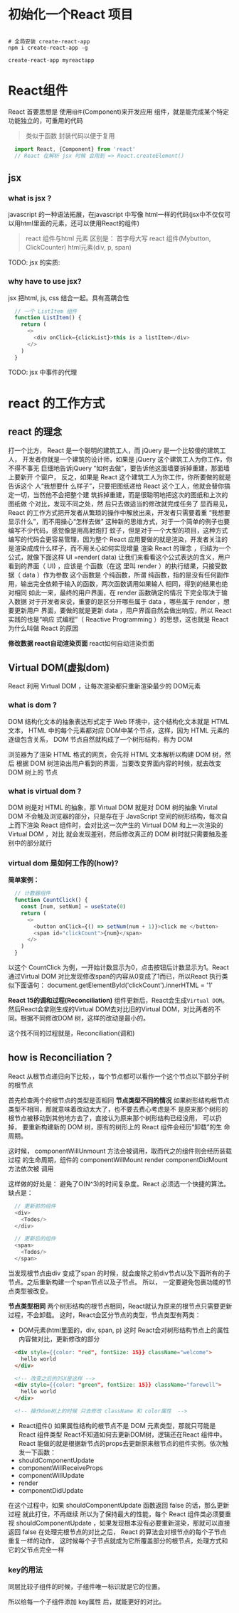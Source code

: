 # 初始化一个React 项目
```shell

# 全局安装 create-react-app
npm i create-react-app -g

create-react-app myreactapp
```

# React组件
React 首要思想是 使用`组件`(Component)来开发应用 
组件，就是能完成某个特定功能独立的，可重用的代码
> 类似于函数 封装代码以便于复用  

```javascript
  import React, {Component} from 'react'
  // React 在解析 jsx 时候 会用到 => React.createElement()
```

## jsx
### what is jsx ?
javascript 的一种语法拓展，在javascript 中写像 html一样的代码(jsx中不仅仅可以用html里面的元素，还可以使用React的组件) 
> react 组件与html 元素 区别是： 首字母大写
> react 组件(Mybutton, ClickCounter)  html元素(div, p, span)

TODO:
jsx 的实质:


### why have to use jsx?
jsx 把html, js, css 结合一起。具有高耦合性
```javascript
  // 一个 ListItem 组件
  function ListItem() {
    return (
      <>
        <div onClick={clickList}>this is a listItem</div>
      </>
    )
  }
```
TODO:
jsx 中事件的代理

# react 的工作方式
## react 的理念
打一个比方， React 是一个聪明的建筑工人，而 jQuery 是一个比较傻的建筑工人，
开发者你就是一个建筑的设计师，如果是 jQuery 这个建筑工人为你工作，你不得不事无
巨细地告诉jQuery “如何去做”，要告诉他这面墙要拆掉重建，那面墙上要新开 个窗户，
反之，如果是 React 这个建筑工人为你工作，你所要做的就是告诉这个 人“我想要什
么样子”，只要把图纸递给 React 这个工人，他就会替你搞定一切，当然他不会把整个建
筑拆掉重建，而是很聪明地把这次的图纸和上次的图纸做 个对比，发现不同之处，然
后只去做适当的修改就完成任务了
显而易见， React 的工作方式把开发者从繁琐的操作中解放出来，开发者只需要着重
“我想要显示什么”，而不用操心“怎样去做”
这种新的思维方式，对于一个简单的例子也要编写不少代码，感觉像是用高射炮打
蚊子，但是对于一个大型的项目，这种方式编写的代码会更容易管理，因为整个 React
应用要做的就是渲染，开发者关注的是渲染成成什么样子，而不用关心如何实现增量
渲染
React 的理念 ，归结为一个公式，就像下面这样
UI =render( data)
让我们来看看这个公式表达的含义，用户看到的界面（ UI) ，应该是 个函数（在这
里叫 render ）的执行结果，只接受数据（ data ）作为参数 这个函数是 个纯函数，所谓
纯函数，指的是没有任何副作用，输出完全依赖于输入的函数，两次函数调用如果输人
相同，得到的结果也绝对相同 如此一来，最终的用户界面，在 render 函数确定的情况
下完全取决于输入数据
对于开发者来说，重要的是区分开哪些属于 data ，哪些属于 render ，想要更新用户
界面，要做的就是更新 data ，用户界面自然会做出响应，所以 React 实践的也是“响应
式编程”（ Reactive Programming ）的思想，这也就是 React 为什么叫做 React 的原因

**修改数据 react自动渲染页面** 
react如何自动渲染页面
## Virtual DOM(虚拟dom)
React 利用 Virtual DOM ，让每次渲染都只重新渲染最少的 DOM元素

### what is dom ?
DOM 结构化文本的抽象表达形式定于 Web 环境中，这个结构化文本就是 HTML 文本， 
HTML 中的每个元素都对应 DOM中某个节点，这样，因为 HTML 元素的逐级包含关系， DOM 节点自然就构成了一个树形结构，称为 DOM

浏览器为了渲染 HTML 格式的网页，会先将 HTML 文本解析以构建 DOM 树，然后
根据 DOM 树渲染出用户看到的界面，当要改变界面内容的时候，就去改变 DOM 树上的
节点

### what is virtual dom ? 
DOM 树是对 HTML 的抽象，那 Virtual DOM 就是对 DOM 树的抽象
Virutal DOM 不会触及浏览器的部分，只是存在于 JavaScript 空间的树形结构，每次自上而下渲染
React 组件时，会对比这一次产生的 Virtual DOM 和上一次渲染的 Virtual DOM ，对比
就会发现差别，然后修改真正的 DOM 树时就只需要触及差别中的部分就行

### virtual dom 是如何工作的(how)?

**简单案例：**
```javascript
  // 计数器组件
  function CountClick() {
    const [num, setNum] = useState(0)
    return (
      <>
        <button onClick={() => setNum(num + 1)}>click me </button>
        <span id="clickCount">{num}</span>
      </>
    )
  }
```
以这个 CountClick 为例，一开始计数显示为0，点击按钮后计数显示为1。React 通过Virtual DOM 对比发现修改span的内容从0变成了1而已，所以React 执行类似下面语句：
document.getElementById('clickCount').innerHTML = '1'

**React 15的调和过程(Reconciliation)**
组件更新后，React会生成`Virtual DOM`。然后React会拿刚生成的Virtual DOM去对比旧的Virtual DOM，对比两者的不同。根据不同修改DOM 树，这样的改动是最小的。

这个找不同的过程就是，Reconciliation(调和)
## how is Reconciliation？
React 从根节点递归向下比较，，每个节点都可以看作一个这个节点以下部分子树的根节点

首先检查两个的根节点的类型是否相同
**节点类型不同的情况**
如果树形结构根节点类型不相同，那就意味着改动太大了，也不要去费心考虑是不
是原来那个树形的根节点被移动到其他地方去了，直接认为原来那个树形结构已经没用，
可以扔掉， 要重新构建新的 DOM 树，原有的树形上的 React 组件会经历“卸载”的生
命周期。

这时候， componentWillUnmount 方法会被调用，取而代之的组件则会经历装载过程
的生命周期，组件的 componentWillMount render componentDidMount 方法依次被
调用

这样做的好处是： 避免了O(N^3)的时间复杂度。React 必须选一个快捷的算法。
缺点是： 
```javascript
  // 更新前的组件
  <div>
    <Todos/>
  </div>

  // 更新后的组件
  <span>
    <Todos/>
  </span>
```
当发现根节点由div 变成了span 的时候，就会废除之前div节点以及下面所有的子节点。之后重新构建一个span节点以及子节点。
所以， 一定要避免包裹功能的节点类型被改变。

**节点类型相同**
两个树形结构的根节点相同，React就认为原来的根节点只需要更新过程，不会卸载。
这时，React会区分节点的类型，节点类型有两类：
- DOM元素(html里面的，div, span, p)
这时 React会对树形结构节点上的属性 内容做对比，更新修改的部分
```html
  <div style={{color: "red", fontSize: 15}} className="welcome">
    hello world
  </div>

  <!-- 改变之后的JSX是这样 -->
  <div style={{color: "green", fontSize: 15}} className="farewell">
    hello world
  </div>

  <!-- 操作dom树上的时候 只去修改 className 和 color属性  -->
```
- React组件()
如果属性结构的根节点不是 DOM 元素类型，那就只可能是 React 组件类型
React不知道如何去更新DOM树，逻辑还在React 组件中。React 能做的就是根据新节点的props去更新原来根节点的组件实例。依次触发一下函数：
- shouldComponentUpdate
- componentWillReceiveProps
- componentWillUpdate
- render
- componentDidUpdate

在这个过程中，如果 shouldComponentUpdate 函数返回 false 的话，那么更新过程
就此打住，不再继续 所以为了保持最大的性能，每个 React 组件类必须要重视 shouldComponentUpdate ，如果发现根本没有必要重新渲染，那就可以直接返回 false
在处理完根节点的对比之后， React 的算法会对根节点的每个子节点重复一样的动作，
这时候每个子节点就成为它所覆盖部分的根节点，处理方式和它的父节点完全一样

### key的用法
同层比较子组件的时候，子组件唯一标识就是它的位置。

所以给每一个子组件添加 key属性 后，就能更好的对比。













